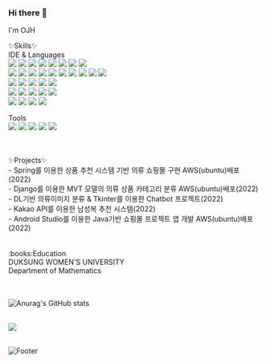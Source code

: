 ### Hi there 👋
I'm OJH

✨Skills✨</br>
IDE & Languages</br>
<img src="https://img.shields.io/badge/JAVA-007396?style=for-the-badge&logo=java&logoColor=white">
<img src="https://img.shields.io/badge/python-3776AB?style=for-the-badge&logo=python&logoColor=white">
<img src="https://img.shields.io/badge/Linux-FCC624?style=for-the-badge&logo=Linux&logoColor=white">
<img src="https://img.shields.io/badge/javaScript-F7DF1E?style=for-the-badge&logo=javaScript&logoColor=white">
<img src="https://img.shields.io/badge/jQuery-0769AD?style=for-the-badge&logo=jQuery&logoColor=white">
<img src="https://img.shields.io/badge/CSS3-1572B6?style=for-the-badge&logo=CSS3&logoColor=white">
<img src="https://img.shields.io/badge/JSON-000000?style=for-the-badge&logo=JSON&logoColor=white">
<img src="https://img.shields.io/badge/HTML5-E34F26?style=for-the-badge&logo=HTML5&logoColor=white"></br>
<img src="https://img.shields.io/badge/Spring-6DB33F?style=for-the-badge&logo=Spring&logoColor=white">
<img src="https://img.shields.io/badge/SpringBoot-6DB33F?style=for-the-badge&logo=SpringBoot&logoColor=white">
<img src="https://img.shields.io/badge/Apache Maven-C71A36?style=for-the-badge&logo=Apache Maven&logoColor=white">
<img src="https://img.shields.io/badge/Apache Tomcat-F8DC75?style=for-the-badge&logo=Apache Tomcat&logoColor=white">
<img src="https://img.shields.io/badge/Gradle-02303A?style=for-the-badge&logo=Gradle&logoColor=white">
<img src="https://img.shields.io/badge/Eclipse IDE-2C2255?style=for-the-badge&logo=Eclipse IDE&logoColor=white">
<img src="https://img.shields.io/badge/PyCharm-FF6F00?style=for-the-badge&logo=PyCharm&logoColor=white">
<img src="https://img.shields.io/badge/Django-092E20?style=for-the-badge&logo=Django&logoColor=white">
<img src="https://img.shields.io/badge/Android Studio-3DDC84?style=for-the-badge&logo=Android Studio&logoColor=white">
<img src="https://img.shields.io/badge/R-276DC3?style=for-the-badge&logo=R&logoColor=white"></br>
<img src="https://img.shields.io/badge/MySQL-4479A1?style=for-the-badge&logo=MySQL&logoColor=white">
<img src="https://img.shields.io/badge/SQLite-003B57?style=for-the-badge&logo=SQLite&logoColor=white">
<img src="https://img.shields.io/badge/MariaDB-003545?style=for-the-badge&logo=MariaDB&logoColor=white">
<img src="https://img.shields.io/badge/Oracle-F80000?style=for-the-badge&logo=Oracle&logoColor=white">
<img src="https://img.shields.io/badge/MongoDB-47A248?style=for-the-badge&logo=MongoDB&logoColor=white"></br>
<img src="https://img.shields.io/badge/Anaconda-44A833?style=for-the-badge&logo=Anaconda&logoColor=white">
<img src="https://img.shields.io/badge/Jupyter-F37626?style=for-the-badge&logo=Jupyter&logoColor=white">
<img src="https://img.shields.io/badge/Google Colab-F9AB00?style=for-the-badge&logo=Google Colab&logoColor=white">
<img src="https://img.shields.io/badge/Selenium-43B02A?style=for-the-badge&logo=Selenium&logoColor=white">
<img src="https://img.shields.io/badge/TensorFlow-000000?style=for-the-badge&logo=TensorFlow&logoColor=white"></br>
<img src="https://img.shields.io/badge/Amazon AWS-232F3E?style=for-the-badge&logo=Amazon AWS&logoColor=white">
<img src="https://img.shields.io/badge/Amazon S3-569A31?style=for-the-badge&logo=Amazon S3&logoColor=white">
<img src="https://img.shields.io/badge/Amazon RDS-527FFF?style=for-the-badge&logo=Amazon RDS&logoColor=white">
<img src="https://img.shields.io/badge/Amazon EC2-FF9900?style=for-the-badge&logo=Amazon EC2&logoColor=white">


Tools</br>
<img src="https://img.shields.io/badge/Git-F05032?style=for-the-badge&logo=Git&logoColor=white">
<img src="https://img.shields.io/badge/GitHub-181717?style=for-the-badge&logo=GitHub&logoColor=white">
<img src="https://img.shields.io/badge/Slack-4A154B?style=for-the-badge&logo=Slack&logoColor=white">
<img src="https://img.shields.io/badge/Notion-000000?style=for-the-badge&logo=Notion&logoColor=white">
<img src="https://img.shields.io/badge/Stack Overflow-F58025?style=for-the-badge&logo=Stack Overflow&logoColor=white">

</br>
</br>
✨Projects✨</br>
- Spring를 이용한 상품 추천 시스템 기반 의류 쇼핑몰 구현 AWS(ubuntu)배포(2022)</br>
- Django를 이용한 MVT 모델의 의류 상품 카테고리 분류 AWS(ubuntu)배포(2022)</br>
- DL기반 의류이미지 분류 & Tkinter를 이용한 Chatbot 프로젝트(2022)</br>
- Kakao API를 이용한 남성복 추천 시스템(2022)</br>
- Android Studio를 이용한 Java기반 쇼핑몰 프로젝트 앱 개발 AWS(ubuntu)배포(2022)</br>
</br>
</br>
:books:Education</br>
DUKSUNG WOMEN'S UNIVERSITY</br>
Department of Mathematics</br>
</br>
</br>
<!--🌱 I’m currently learning ...</br>
<img src="https://img.shields.io/badge/React-61DAFB?style=for-the-badge&logo=React&logoColor=white"><br>-->

![Anurag's GitHub stats](https://github-readme-stats.vercel.app/api?username=jinhuioh&show_icons=true&theme=radical)<br><br>

<img src="https://github-readme-stats.vercel.app/api/top-langs/?username=jinhuioh&layout=compact"><br><br>


 ![Footer](https://capsule-render.vercel.app/api?type=waving&color=auto&height=200&section=footer)

<!--
**jinhuioh/jinhuioh** is a ✨ _special_ ✨ repository because its `README.md` (this file) appears on your GitHub profile.

Here are some ideas to get you started:

- 🔭 I’m currently working on ...
- 🌱 I’m currently learning ...
- 👯 I’m looking to collaborate on ...
- 🤔 I’m looking for help with ...
- 💬 Ask me about ...
- 📫 How to reach me: ...
- 😄 Pronouns: ...
- ⚡ Fun fact: ...
-->

